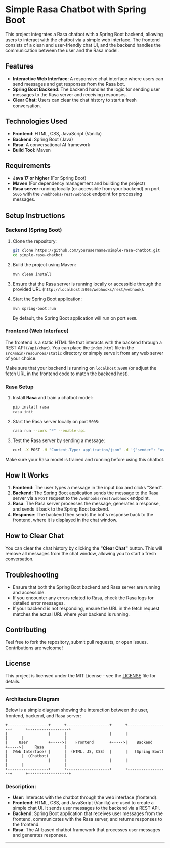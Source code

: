 # Simple Rasa Chatbot with Spring Boot

This project integrates a Rasa chatbot with a Spring Boot backend, allowing users to interact with the chatbot via a simple web interface. The frontend consists of a clean and user-friendly chat UI, and the backend handles the communication between the user and the Rasa model.

## Features
- **Interactive Web Interface**: A responsive chat interface where users can send messages and get responses from the Rasa bot.
- **Spring Boot Backend**: The backend handles the logic for sending user messages to the Rasa server and receiving responses.
- **Clear Chat**: Users can clear the chat history to start a fresh conversation.
  
## Technologies Used
- **Frontend**: HTML, CSS, JavaScript (Vanilla)
- **Backend**: Spring Boot (Java)
- **Rasa**: A conversational AI framework
- **Build Tool**: Maven

## Requirements

- **Java 17 or higher** (For Spring Boot)
- **Maven** (For dependency management and building the project)
- **Rasa server** running locally (or accessible from your backend) on port `5005` with the `/webhooks/rest/webhook` endpoint for processing messages.

## Setup Instructions

### Backend (Spring Boot)
1. Clone the repository:
   ```bash
   git clone https://github.com/yourusername/simple-rasa-chatbot.git
   cd simple-rasa-chatbot
   ```

2. Build the project using Maven:
   ```bash
   mvn clean install
   ```

3. Ensure that the Rasa server is running locally or accessible through the provided URL (`http://localhost:5005/webhooks/rest/webhook`).

4. Start the Spring Boot application:
   ```bash
   mvn spring-boot:run
   ```
   By default, the Spring Boot application will run on port `8080`.

### Frontend (Web Interface)
The frontend is a static HTML file that interacts with the backend through a REST API (`/api/chat`). You can place the `index.html` file in the `src/main/resources/static` directory or simply serve it from any web server of your choice.

Make sure that your backend is running on `localhost:8080` (or adjust the fetch URL in the frontend code to match the backend host).

### Rasa Setup

1. Install **Rasa** and train a chatbot model:
   ```bash
   pip install rasa
   rasa init
   ```

2. Start the Rasa server locally on port `5005`:
   ```bash
   rasa run --cors "*" --enable-api
   ```

3. Test the Rasa server by sending a message:
   ```bash
   curl -X POST -H "Content-Type: application/json" -d '{"sender": "user", "message": "Hello"}' http://localhost:5005/webhooks/rest/webhook
   ```

Make sure your Rasa model is trained and running before using this chatbot.

## How It Works

1. **Frontend**: The user types a message in the input box and clicks "Send".
2. **Backend**: The Spring Boot application sends the message to the Rasa server via a `POST` request to the `/webhooks/rest/webhook` endpoint.
3. **Rasa**: The Rasa server processes the message, generates a response, and sends it back to the Spring Boot backend.
4. **Response**: The backend then sends the bot's response back to the frontend, where it is displayed in the chat window.

## How to Clear Chat

You can clear the chat history by clicking the **"Clear Chat"** button. This will remove all messages from the chat window, allowing you to start a fresh conversation.

## Troubleshooting

- Ensure that both the Spring Boot backend and Rasa server are running and accessible.
- If you encounter any errors related to Rasa, check the Rasa logs for detailed error messages.
- If your backend is not responding, ensure the URL in the fetch request matches the actual URL where your backend is running.

## Contributing

Feel free to fork the repository, submit pull requests, or open issues. Contributions are welcome!

## License

This project is licensed under the MIT License - see the [LICENSE](LICENSE) file for details.

---

### Architecture Diagram

Below is a simple diagram showing the interaction between the user, frontend, backend, and Rasa server:

```
+------------------+      +-------------------+      +------------------+      +------------------+
|                  |      |                   |      |                  |      |                  |
|     User         +----->|    Frontend       +----->|    Backend       +----->|     Rasa         |
|  (Web Interface) |      |  (HTML, JS, CSS)  |      |   (Spring Boot)  |      |  (Chatbot)       |
|                  |      |                   |      |                  |      |                  |
+------------------+      +-------------------+      +------------------+      +------------------+

```

### Description:
- **User**: Interacts with the chatbot through the web interface (frontend).
- **Frontend**: HTML, CSS, and JavaScript (Vanilla) are used to create a simple chat UI. It sends user messages to the backend via a REST API.
- **Backend**: Spring Boot application that receives user messages from the frontend, communicates with the Rasa server, and returns responses to the frontend.
- **Rasa**: The AI-based chatbot framework that processes user messages and generates responses.

---
